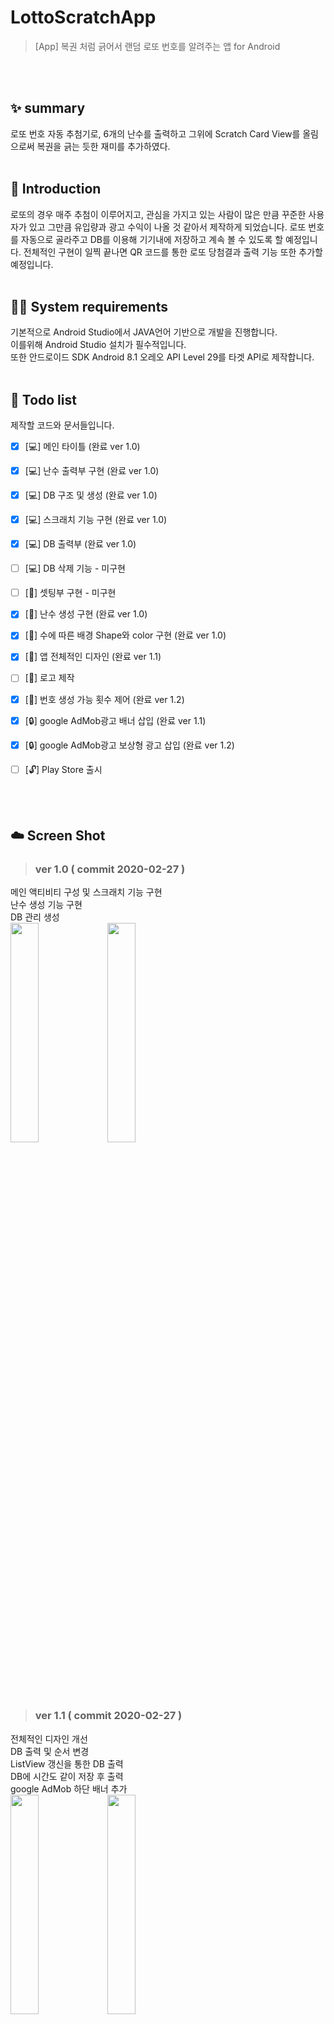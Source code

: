 # LottoScratchApp
> [App] 복권 처럼 긁어서 랜덤 로또 번호를 알려주는 앱 for Android

  <br/><br/>
## ✨ summary
로또 번호 자동 추첨기로, 6개의 난수를 출력하고 그위에 Scratch Card View를 올림으로써 복권을 긁는 듯한 재미를 추가하였다.
  <br/><br/>
## 📖 Introduction  
로또의 경우 매주 추첨이 이루어지고, 관심을 가지고 있는 사람이 많은 만큼 꾸준한 사용자가 있고 그만큼 유입량과 광고 수익이 나올 것 같아서 제작하게 되었습니다. 로또 번호를 자동으로 골라주고 DB를 이용해 기기내에 저장하고 계속 볼 수 있도록 할 예정입니다. 전체적인 구현이 일찍 끝나면 QR 코드를 통한 로또 당첨결과 출력 기능 또한 추가할 예정입니다.
  <br/><br/>
## 👨‍💻 System requirements
기본적으로 Android Studio에서 JAVA언어 기반으로 개발을 진행합니다.  
이를위해 Android Studio 설치가 필수적입니다.  
또한 안드로이드 SDK Android 8.1 오레오 API Level 29를 타겟 API로 제작합니다.
  <br/><br/>
## 📝 Todo list
제작할 코드와 문서들입니다.

- [x] [💻] 메인 타이틀 (완료 ver 1.0)
- [x] [💻] 난수 출력부 구현 (완료 ver 1.0)
- [x] [💻] DB 구조 및 생성 (완료 ver 1.0)
- [x] [💻] 스크래치 기능 구현 (완료 ver 1.0)
- [x] [💻] DB 출력부 (완료 ver 1.0)
- [ ] [💻] DB 삭제 기능 - 미구현
- [ ] [📗] 셋팅부 구현 - 미구현
- [x] [📗] 난수 생성 구현 (완료 ver 1.0)
- [x] [📗] 수에 따른 배경 Shape와 color 구현 (완료 ver 1.0)
- [x] [🔨] 앱 전체적인 디자인 (완료 ver 1.1)
- [ ] [🔨] 로고 제작 
- [x] [🔨] 번호 생성 가능 횟수 제어 (완료 ver 1.2)
- [x] [🔒] google AdMob광고 배너 삽입  (완료 ver 1.1) 
- [x] [🔒] google AdMob광고 보상형 광고 삽입 (완료 ver 1.2)
- [ ] [🔓] Play Store 출시

  <br/> <br/>
  
## ☁️ Screen Shot
  
> ### ver 1.0 ( commit 2020-02-27 )  
메인 액티비티 구성 및 스크래치 기능 구현<br/>
난수 생성 기능 구현 <br/>
DB 관리 생성 <br/>
<img src="https://user-images.githubusercontent.com/56837413/75361280-6a7f0900-58fa-11ea-9b07-07e4d3434e4d.jpg" width="30%"></img> 
<img src="https://user-images.githubusercontent.com/56837413/75361284-6c48cc80-58fa-11ea-875d-6b6e12039422.jpg" width="30%"></img>
  
  <br/>
  <br/>
  <br/>
  
> ### ver 1.1 ( commit 2020-02-27 )  
전체적인 디자인 개선 <br/>
DB 출력 및 순서 변경 <br/>
ListView 갱신을 통한 DB 출력 <br/>
DB에 시간도 같이 저장 후 출력 <br/>
google AdMob 하단 배너 추가 <br/>
<img src="https://user-images.githubusercontent.com/56837413/75453270-03735a00-59b7-11ea-9833-23953ed83445.jpg" width="30%"></img> 
<img src="https://user-images.githubusercontent.com/56837413/75453276-05d5b400-59b7-11ea-8092-763921fb89f6.gif" width="30%"></img>
  
  <br/>
  <br/>
  <br/>
  
> ### ver 1.2 ( commit 2020-02-29 )  
보상형 광고 추가 <br/>
번호 생성가능 횟수 제어를 통해 광고유도 <br/>
<img src="https://user-images.githubusercontent.com/56837413/75564940-6dabfd80-5a90-11ea-8172-c2501290e0a1.jpg" width="30%"></img> 
<img src="https://user-images.githubusercontent.com/56837413/75564944-6e449400-5a90-11ea-9175-ecdc5bfda706.gif" width="30%"></img>
  
  <br/>
  <br/>
  <br/>
  




License about Scratch Card Library
-------
https://github.com/myinnos/AndroidScratchCard

    Copyright 2017 MyInnos

    Licensed under the Apache License, Version 2.0 (the "License");
    you may not use this file except in compliance with the License.
    You may obtain a copy of the License at

       http://www.apache.org/licenses/LICENSE-2.0

    Unless required by applicable law or agreed to in writing, software
    distributed under the License is distributed on an "AS IS" BASIS,
    WITHOUT WARRANTIES OR CONDITIONS OF ANY KIND, either express or implied.
    See the License for the specific language governing permissions and
    limitations under the License.
